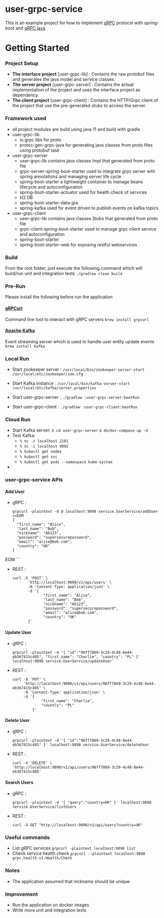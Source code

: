 # user-grpc-service
This is an example project for how to implement [gRPC](https://grpc.io/docs/languages/java/) protocol with spring-boot and [gRPC java](https://grpc.io/docs/languages/java/)

# Getting Started

### Project Setup

* **The interface project** [user-grpc-lib] : Contains the raw protobuf files and generates the java model and service classes.
* **The server project** [user-grpc-server] : Contains the actual implementation of the project and uses the interface project as dependency.
* **The client project** [user-grpc-client] : Contains the HTTP/Grpc client of the project that use the pre-generated stubs to access the server.


### Framework used

* all project modules are build using java 11 and build with gradle
* user-grpc-lib
  * io.grpc libs for proto
  * protoc-gen-grpc-java for generating java classes from proto files using protobuf task
* user-grpc-server
  * user-grpc-lib contains java classes Impl that generated from proto file
  * grpc-server-spring-boot-starter used to integrate grpc server with spring annotations and managing server life cycle
  * spring-boot-starter a lightweight container to manage beans lifecycle and autoconfiguration
  * spring-boot-starter-actuator used for health check of services
  * H2 DB
  * spring-boot-starter-data-jpa
  * spring-kafka used for event driven to publish events on kafka topics
* user-grpc-client
  * user-grpc-lib contains java classes Stubs that generated from proto file
  * grpc-client-spring-boot-starter used to manage grpc client service and autoconfiguration
  * spring-boot-starter
  * spring-boot-starter-web for exposing restful webservices


### Build
From the root folder, just execute the following command which will build/run unit and integration tests
`./gradlew clean build`



### Pre-Run

Please install the following before run the application

#### [gRPCurl](https://github.com/fullstorydev/grpcurl)
Command line tool to interact with gRPC servers
```brew install grpcurl```


#### [Apache Kafka](https://kafka.apache.org/)
Event streaming server which is used to handle user entity update events
```brew install kafka```



### Local Run

* Start zookeeper server :
    ```/usr/local/bin/zookeeper-server-start /usr/local/etc/zookeeper/zoo.cfg```

* Start Kafka instance :
    ```/usr/local/bin/kafka-server-start /usr/local/etc/kafka/server.properties```

* Start user-grpc-server :
    ```./gradlew :user-grpc-server:bootRun```

* Start user-grpc-client :
`./gradlew :user-grpc-client:bootRun`


### Cloud Run

* Start Kafka server:
    ```$ cd user-grpc-server```
    ```$ docker-compose up -d```
* Test Kafka:
  * ```% nc -z localhost 2181```
  * ```% nc -z localhost 9092```
  * ```% kubectl get nodes```
  * ```% kubectl get svc```
  * ```% kubectl get pods --namespace kube-system```
* 

### user-grpc-service APIs


#### Add User
* gRPC :
    ```
  grpcurl -plaintext -d @ localhost:9898 service.UserService/addUser <<EOM
  {
      "first_name": "Alice",
      "last_name": "Bob",
      "nickname": "Ab123",
      "password": "supersecurepassword",
      "email": "alice@bob.com",
      "country": "UK"
  }
EOM
    ```

* REST :
    ```
  curl -X 'POST' \
           'http://localhost:9090/v1/api/users' \
           -H 'Content-Type: application/json' \
           -d '{
                  "first_name": "Alice",
                  "last_name": "Bob",
                  "nickname": "Ab123",
                  "password": "supersecurepassword",
                  "email": "alice@bob.com",
                  "country": "UK"
           }'
    ```


#### Update User
* gRPC :
    ```
    grpcurl -plaintext -d '{ "id":"96ff7869-3c29-4c48-8e44-eb367415c485", "first_name": "Charlie", "country": "PL" }' localhost:9898 service.UserService/updateUser`
    ```


* REST :
  
  ```
  curl -X 'PUT' \
       'http://localhost:9090/v1/api/users/96ff7869-3c29-4c48-8e44-eb367415c485' \
       -H 'Content-Type: application/json' \
       -d '{
               "first_name": "Charlie",
               "country": "PL"
           }'
  ```


#### Delete User
* gRPC :
    ```
    grpcurl -plaintext -d '{ "id":"96ff7869-3c29-4c48-8e44-eb367415c485" }' localhost:9898 service.UserService/deleteUser
    ```

* REST :
    ```
  curl -X 'DELETE' \
  'http://localhost:9090/v1/api/users/96ff7869-3c29-4c48-8e44-eb367415c485'
    ```


#### Search Users
* gRPC :
    ```
    grpcurl -plaintext -d '{ "query":"country=UK" }' localhost:9898 service.UserService/listUsers
    ```

* REST :
    ```
    curl -X GET "http://localhost:9090/v1/api/users?country=UK"
    ```



### Useful commands
* List gRPC services
    ```grpcurl -plaintext localhost:9898 list```
* Check service health check
    ```grpcurl --plaintext localhost:9898 grpc.health.v1.Health/Check```


### Notes
* The application assumed that nickname should be unique

### Improvement
* Run the application on docker images
* Write more unit and integration tests